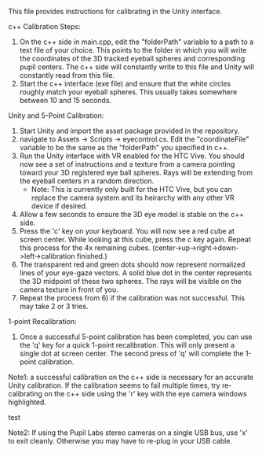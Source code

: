 This file provides instructions for calibrating in the Unity interface. 

c++ Calibration Steps:
1) On the c++ side in main.cpp, edit the "folderPath" variable to a path to a text file of your choice. This points to the folder in which you will write the coordinates of the 3D tracked eyeball spheres and corresponding pupil centers. The c++ side will constantly write to this file and Unity will constantly read from this file. 
2) Start the c++ interface (exe file) and ensure that the white circles roughly match your eyeball spheres. This usually takes somewhere between 10 and 15 seconds.

Unity and 5-Point Calibration:
1) Start Unity and import the asset package provided in the repository. 
2) navigate to Assets -> Scripts -> eyecontrol.cs. Edit the "coordinateFile" variable to be the same as the "folderPath" you specified in c++.
3) Run the Unity interface with VR enabled for the HTC Vive. You should now see a set of instructions and a texture from a camera pointing toward your 3D registered eye ball spheres. Rays will be extending from the eyeball centers in a random direction. 
    * Note: This is currently only built for the HTC Vive, but you can replace the camera system and its heirarchy with any other VR device if desired.
4) Allow a few seconds to ensure the 3D eye model is stable on the c++ side. 
5) Press the 'c' key on your keyboard. You will now see a red cube at screen center. While looking at this cube, press the c key again. Repeat this process for the 4x remaining cubes. (center->up->right->down->left->calibration finished.)
6) The transparent red and green dots should now represent normalized lines of your eye-gaze vectors. A solid blue dot in the center represents the 3D midpoint of these two spheres. The rays will be visible on the camera texture in front of you. 
7) Repeat the process from 6) if the calibration was not successful. This may take 2 or 3 tries. 

1-point Recalibration:
1) Once a successful 5-point calibration has been completed, you can use the 'q' key for a quick 1-point recalibration. This will only present a single dot at screen center. The second press of 'q' will complete the 1-point calibration. 

Note1: a successful calibration on the c++ side is necessary for an accurate Unity calibration. If the calibration seems to fail multiple times, try re-calibrating on the c++ side using the 'r' key with the eye camera windows highlighted. 

test

Note2: If using the Pupil Labs stereo cameras on a single USB bus, use 'x' to exit cleanly. Otherwise you may have to re-plug in your USB cable.
